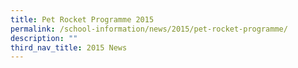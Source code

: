 ```yaml
---
title: Pet Rocket Programme 2015
permalink: /school-information/news/2015/pet-rocket-programme/
description: ""
third_nav_title: 2015 News
---
```


